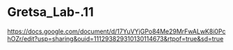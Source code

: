 # Gretsa_Lab-.11

https://docs.google.com/document/d/17YuVYjGPo84Me29MrFwALwK8i0PchOZr/edit?usp=sharing&ouid=111293829310130114673&rtpof=true&sd=true
